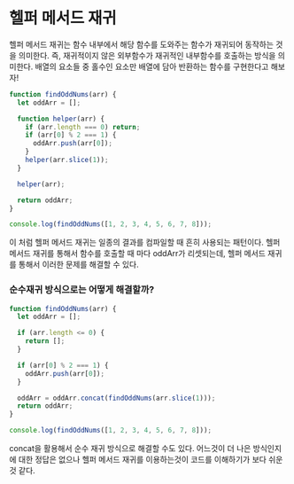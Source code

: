 # 헬퍼 메서드 재귀

헬퍼 메서드 재귀는 함수 내부에서 해당 함수를 도와주는 함수가 재귀되어 동작하는 것을 의미한다.
즉, 재귀적이지 않은 외부함수가 재귀적인 내부함수를 호출하는 방식을 의미한다.
배열의 요소들 중 홀수인 요소만 배열에 담아 반환하는 함수를 구현한다고 해보자!

```javascript
function findOddNums(arr) {
  let oddArr = [];

  function helper(arr) {
    if (arr.length === 0) return;
    if (arr[0] % 2 === 1) {
      oddArr.push(arr[0]);
    }
    helper(arr.slice(1));
  }

  helper(arr);

  return oddArr;
}

console.log(findOddNums([1, 2, 3, 4, 5, 6, 7, 8]));
```

이 처럼 헬퍼 메서드 재귀는 일종의 결과를 컴파일할 때 흔히 사용되는 패턴이다.
헬퍼 메서드 재귀를 통해서 함수를 호출할 때 마다 oddArr가 리셋되는데, 헬퍼 메서드 재귀를 통해서 이러한 문제를 해결할 수 있다.

### 순수재귀 방식으로는 어떻게 해결할까?

```javascript
function findOddNums(arr) {
  let oddArr = [];

  if (arr.length <= 0) {
    return [];
  }

  if (arr[0] % 2 === 1) {
    oddArr.push(arr[0]);
  }

  oddArr = oddArr.concat(findOddNums(arr.slice(1)));
  return oddArr;
}

console.log(findOddNums([1, 2, 3, 4, 5, 6, 7, 8]));
```

concat을 활용해서 순수 재귀 방식으로 해결할 수도 있다. 어느것이 더 나은 방식인지에 대한 정답은 없으나 헬퍼 메서드 재귀를 이용하는것이 코드를 이해하기가 보다 쉬운 것 같다.
